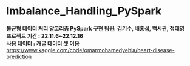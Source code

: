 # Imbalance_Handling_PySpark
**불균형 데이터 처리 알고리즘 PySpark 구현
팀원: 김기수, 배홍섭, 백시관,  정태영\
프로젝트 기간 : 22.11.6~22.12.16**\
**사용 데이터 : 캐글 데이터 셋 이용** https://www.kaggle.com/code/omarmohamedyehia/heart-disease-prediction
